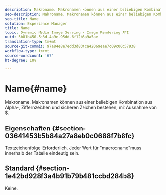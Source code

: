 ```yaml
---
description: Makroname. Makronamen können aus einer beliebigen Kombination aus Alpha-, Ziffernzeichen und sicheren Zeichen bestehen, mit Ausnahme von $.
seo-description: Makroname. Makronamen können aus einer beliebigen Kombination aus Alpha-, Ziffernzeichen und sicheren Zeichen bestehen, mit Ausnahme von $.
seo-title: Name
solution: Experience Manager
title: Name
topic: Dynamic Media Image Serving - Image Rendering API
uuid: 5b81b450-5c3d-4a9e-95dd-6f12b6a9a5ae
translation-type: tm+mt
source-git-commit: 97a84e8e7edd3d834ca42069eae7c09c00d57938
workflow-type: tm+mt
source-wordcount: '67'
ht-degree: 10%

---
```



# Name{#name}

Makroname. Makronamen können aus einer beliebigen Kombination aus Alpha-, Ziffernzeichen und sicheren Zeichen bestehen, mit Ausnahme von $.

## Eigenschaften {#section-03641453b5b84a27a8eb0c0688f7b8fc}

Textzeichenfolge. Erforderlich. Jeder Wert für &quot;macro::name&quot;muss innerhalb der Tabelle eindeutig sein.

## Standard {#section-1e42bd928f3a4b91b79b481ccbd284b8}

Keine.
